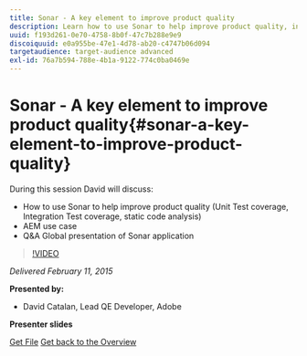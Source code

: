 ```yaml
---
title: Sonar - A key element to improve product quality
description: Learn how to use Sonar to help improve product quality, including Unit Test coverage, Integration Test coverage, static code analysis. Also learn about AEM use case and get a Q&A global presentation of Sonar application.
uuid: f193d261-0e70-4758-8b0f-47c7b288e9e9
discoiquuid: e0a955be-47e1-4d78-ab20-c4747b06d094
targetaudience: target-audience advanced
exl-id: 76a7b594-788e-4b1a-9122-774c0ba0469e
---
```

# Sonar - A key element to improve product quality{#sonar-a-key-element-to-improve-product-quality}

During this session David will discuss: 

* How to use Sonar to help improve product quality (Unit Test coverage, Integration Test coverage, static code analysis)
* AEM use case
* Q&A Global presentation of Sonar application

>[!VIDEO](https://video.tv.adobe.com/v/19379/?quality=9)

*Delivered February 11, 2015*

**Presented by:**

* David Catalan, Lead QE Developer, Adobe

**Presenter slides**

[Get File](assets/cq-gems-on-aem-sonarqube-2015-02.pdf)
[Get back to the Overview](https://helpx.adobe.com/experience-manager/kt/eseminars/gems/aem-index.html)
